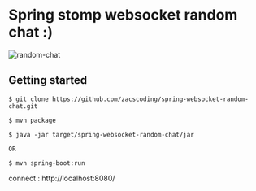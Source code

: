 # Spring stomp websocket random chat :)  

![random-chat](https://user-images.githubusercontent.com/25560203/44598006-8b9a0180-a80c-11e8-9d2c-b35207e08e36.gif)

## Getting started  

```
$ git clone https://github.com/zacscoding/spring-websocket-random-chat.git  

$ mvn package  

$ java -jar target/spring-websocket-random-chat/jar

OR

$ mvn spring-boot:run

```  

connect : http://localhost:8080/
